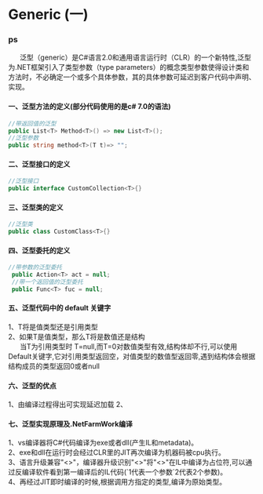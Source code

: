 # Generic (一)

### ps
&nbsp;&nbsp;&nbsp;&nbsp;&nbsp;&nbsp;泛型（generic）是C#语言2.0和通用语言运行时（CLR）的一个新特性,泛型为.NET框架引入了类型参数（type parameters）的概念类型参数使得设计类和方法时，不必确定一个或多个具体参数，其的具体参数可延迟到客户代码中声明、实现。

#### 一、泛型方法的定义(部分代码使用的是c# 7.0的语法)
``` .cs
//带返回值的泛型
public List<T> Method<T>() => new List<T>();
//泛型参数
public string method<T>(T t)=> "";
```
#### 二、泛型接口的定义
``` .cs
//泛型接口
public interface CustomCollection<T>{}
```
#### 三、泛型类的定义
``` .cs
//泛型类
public class CustomClass<T>{}
```

#### 四、泛型委托的定义
``` .cs
//带参数的泛型委托
 public Action<T> act = null;
 //带一个返回值的泛型委托
 public Func<T> fuc = null;
```
#### 五、泛型代码中的 default 关键字
1、T将是值类型还是引用类型</br>
2、如果T是值类型，那么T将是数值还是结构</br>
&nbsp;&nbsp;&nbsp;&nbsp;&nbsp;&nbsp;当T为引用类型时 T=null,而T=0对数值类型有效,结构体却不行,可以使用Default关键字,它对引用类型返回空，对值类型的数值型返回零,遇到结构体会根据结构成员的类型返回0或者null

#### 六、泛型的优点
1、由编译过程得出可实现延迟加载
2、
#### 七、泛型实现原理及.NetFarmWork编译
1、vs编译器将C#代码编译为exe或者dll(产生IL和metadata)。</br>
2、exe和dll在运行时会经过CLR里的JIT再次编译为机器码被cpu执行。</br>
3、语言升级兼容"<>"，编译器升级识别"<>"将"<>"在IL中编译为占位符,可以通过反编译软件看到第一编译后的IL代码(\`1代表一个参数\`2代表2个参数)。</br>
4、再经过JIT即时编译的时候,根据调用方指定的类型,编译为原始类型。</br>
